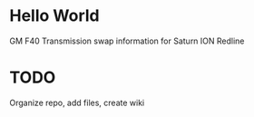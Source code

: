 # Hello World
GM F40 Transmission swap information for Saturn ION Redline

# TODO
Organize repo, add files, create wiki
